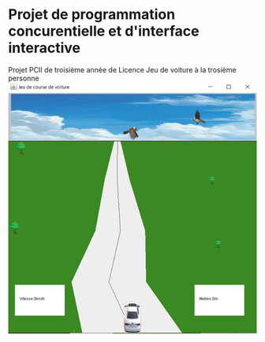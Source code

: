 # Projet de programmation concurentielle et d'interface interactive
Projet PCII de troisième année de Licence
Jeu de voiture à la trosième personne
![plot](./img/presentation.png)
